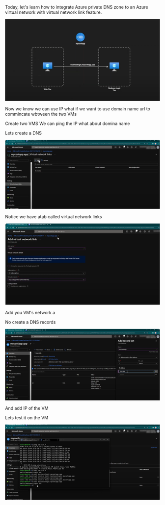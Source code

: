 Today, let's learn how to integrate Azure private DNS zone to an Azure virtual network with virtual network link feature.

<img src="images/1.png">

Now we know we can use IP what if we want to use domain name url to commincate wbtween the two VMs

Create two VMS 
We can ping the IP what about domina name 

Lets create a DNS 

<img src="images/2.png">

Notice we have atab called virtual network links 

<img src="images/3.png">

Add you VM's network a

No create a DNS records 

<img src="images/4.png">

And add IP of the VM 

Lets test it on the VM 

<img src="images/5.png">